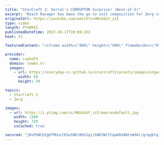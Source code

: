 ```yaml
---
title: "StarCraft 2: Serral's CORRUPTOR Surprise! (Best-of-5)"
excerpt: "Roach Ravager has been the go-to unit composition for Zerg vs Zerg for a long time. With the new patch, since Hydralisks and Infestors are easier to get out, Mutalisks are going to be a slightly worse choice. Banelings with speed are also not as powerful as they once used to be. In this video I cast"
originalUrl: https://youtube.com/watch?v=HNik6zY_zzI
type: video
length: PT40M1S
publishedDateTime: 2023-10-17T10:09:15Z
heat: 51

featuredContent: "<iframe width=\"800\" height=\"500\" frameborder=\"0\" src=\"https://www.youtube.com/embed/HNik6zY_zzI\" allow=\"accelerometer; autoplay; encrypted-media; gyroscope; picture-in-picture\" allowfullscreen></iframe>"

provider:
  name: LowkoTV
  domain: lowko.tv
  images:
    - url: https://everyday-cc.github.io/starcraft2/assets/images/organizations/lowko.tv-50x50.jpg
      width: 50
      height: 50

topics:
  - StarCraft 2
  - Zerg

images:
  - url: https://i.ytimg.com/vi/HNik6zY_zzI/maxresdefault.jpg
    width: 1280
    height: 720
    isCached: true

secured: "j0vPUNCQIgKfMhuLCEGuSN61N5G1q1/bN8JWiTCqwK8d4Nt+Wd4r/qrqqbtqJlRj2lf7I94JqcSfQPmUszGPR4b2OPUFeDjgmVcYBdS7L2yLDNHheJ2sLUv2Tm2uYVX1BGTaO4TlhJmkdl0NQzXIRoZWLKn/FXMSOkflPbrCmd9X5LjbU27yeErixYos+Jeb4kT5cs5o6w/OMbi9hjwmq7MuZ2uvpuQtzdI1N4dySWlBB8S8ewwc7Fl46z+8OLpbkyfNskvgf8UPSyX0Eqmgezem/Fcds4XHnV6nYn1tdz9yn1gSWoNGpSXf6KycSvnnYKpDPEp9qj/WRDQEBeRN/Byjd9AFmnGurXRxCCK2GVEoKCv79+smpvCZeFUiaAFjbVAJzZ5vRZzW/QzKLzvw+RPizFl7LlbLwAi7Y2T7JPw=;PZtBEmTFFRPucLEcNHy9Og=="
---
```


